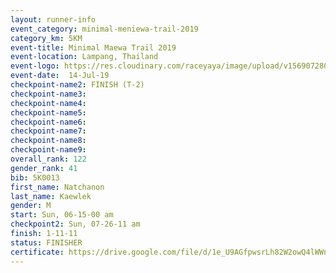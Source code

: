 ```yaml
---
layout: runner-info 
event_category: minimal-meniewa-trail-2019 
category_km: 5KM 
event-title: Minimal Maewa Trail 2019 
event-location: Lampang, Thailand 
event-logo: https://res.cloudinary.com/raceyaya/image/upload/v1569072805/logo/minimal-trail_ktnvsp.jpg 
event-date:  14-Jul-19 
checkpoint-name2: FINISH (T-2) 
checkpoint-name3: 
checkpoint-name4: 
checkpoint-name5: 
checkpoint-name6: 
checkpoint-name7: 
checkpoint-name8: 
checkpoint-name9: 
overall_rank: 122
gender_rank: 41
bib: 5K0013
first_name: Natchanon
last_name: Kaewlek
gender: M
start: Sun, 06-15-00 am
checkpoint2: Sun, 07-26-11 am
finish: 1-11-11
status: FINISHER
certificate: https://drive.google.com/file/d/1e_U9AGfpwsrLh82W2owQ4lWWnGZwAa5x/view?usp=sharing
---
```

